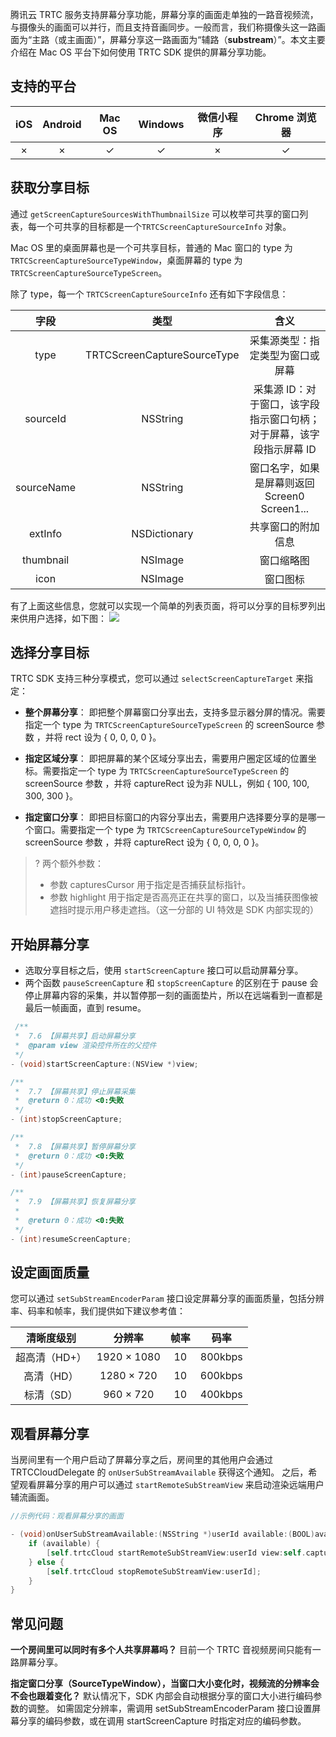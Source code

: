 
腾讯云 TRTC 服务支持屏幕分享功能，屏幕分享的画面走单独的一路音视频流，与摄像头的画面可以并行，而且支持音画同步。一般而言，我们称摄像头这一路画面为“主路（或主画面）”，屏幕分享这一路画面为“辅路（**substream**）”。本文主要介绍在 Mac OS 平台下如何使用 TRTC SDK 提供的屏幕分享功能。

## 支持的平台

| iOS | Android | Mac OS | Windows | 微信小程序 | Chrome 浏览器|
|:-------:|:-------:|:-------:|:-------:|:-------:|:-------:|
|  × |   × |  &#10003;  |   &#10003;  |   ×   |  &#10003;  |

## 获取分享目标
通过 `getScreenCaptureSourcesWithThumbnailSize` 可以枚举可共享的窗口列表，每一个可共享的目标都是一个`TRTCScreenCaptureSourceInfo` 对象。

Mac OS 里的桌面屏幕也是一个可共享目标，普通的 Mac 窗口的 type 为 `TRTCScreenCaptureSourceTypeWindow`，桌面屏幕的 type 为 `TRTCScreenCaptureSourceTypeScreen`。

除了 type，每一个 `TRTCScreenCaptureSourceInfo` 还有如下字段信息：

| 字段 | 类型 | 含义|
|:-------:|:--------:| :---------------:|
| type |TRTCScreenCaptureSourceType| 采集源类型：指定类型为窗口或屏幕|
| sourceId | NSString| 采集源 ID：对于窗口，该字段指示窗口句柄；<br>对于屏幕，该字段指示屏幕 ID |
| sourceName| NSString | 窗口名字，如果是屏幕则返回 Screen0 Screen1... |
| extInfo| NSDictionary | 共享窗口的附加信息 | 
| thumbnail| NSImage | 窗口缩略图 |
| icon | NSImage | 窗口图标 |

有了上面这些信息，您就可以实现一个简单的列表页面，将可以分享的目标罗列出来供用户选择，如下图：
![](https://main.qcloudimg.com/raw/ae43c4ec148a0e25368fea0ea20063b7.jpg)

## 选择分享目标
TRTC SDK 支持三种分享模式，您可以通过 `selectScreenCaptureTarget` 来指定：

- **整个屏幕分享**：
即把整个屏幕窗口分享出去，支持多显示器分屏的情况。需要指定一个 type 为 `TRTCScreenCaptureSourceTypeScreen` 的 screenSource 参数 ，并将 rect 设为 { 0, 0, 0, 0 }。

- **指定区域分享**：
即把屏幕的某个区域分享出去，需要用户圈定区域的位置坐标。需要指定一个 type 为 `TRTCScreenCaptureSourceTypeScreen` 的 screenSource 参数 ，并将 captureRect 设为非 NULL，例如 { 100, 100, 300, 300 }。

- **指定窗口分享**：
即把目标窗口的内容分享出去，需要用户选择要分享的是哪一个窗口。需要指定一个 type 为 `TRTCScreenCaptureSourceTypeWindow` 的 screenSource 参数 ，并将 captureRect 设为 { 0, 0, 0, 0 }。


>? 两个额外参数：
> - 参数 capturesCursor 用于指定是否捕获鼠标指针。
> - 参数 highlight 用于指定是否高亮正在共享的窗口，以及当捕获图像被遮挡时提示用户移走遮挡。（这一分部的 UI 特效是 SDK 内部实现的）


## 开始屏幕分享

 - 选取分享目标之后，使用 `startScreenCapture` 接口可以启动屏幕分享。
 - 两个函数 `pauseScreenCapture` 和  `stopScreenCapture` 的区别在于 pause 会停止屏幕内容的采集，并以暂停那一刻的画面垫片，所以在远端看到一直都是最后一帧画面，直到 resume。
 
```Objective-C
 /**
 *  7.6 【屏幕共享】启动屏幕分享
 *  @param view 渲染控件所在的父控件
 */
- (void)startScreenCapture:(NSView *)view;

/**
 *  7.7 【屏幕共享】停止屏幕采集
 *  @return 0：成功 <0:失败
 */
- (int)stopScreenCapture;

/**
 *  7.8 【屏幕共享】暂停屏幕分享
 *  @return 0：成功 <0:失败
 */
- (int)pauseScreenCapture;

/**
 *  7.9 【屏幕共享】恢复屏幕分享
 *
 *  @return 0：成功 <0:失败
 */
- (int)resumeScreenCapture;
```

## 设定画面质量
您可以通过 `setSubStreamEncoderParam` 接口设定屏幕分享的画面质量，包括分辨率、码率和帧率，我们提供如下建议参考值：

| 清晰度级别 | 分辨率 | 帧率 | 码率 | 
|:-------------:|:---------:|:---------:| :---------: | 
| 超高清（HD+） | 1920 × 1080 | 10 | 800kbps |
| 高清（HD） | 1280 × 720 | 10 | 600kbps |
| 标清（SD） | 960 × 720 | 10 | 400kbps |

## 观看屏幕分享
当房间里有一个用户启动了屏幕分享之后，房间里的其他用户会通过 TRTCCloudDelegate 的 `onUserSubStreamAvailable` 获得这个通知。
之后，希望观看屏幕分享的用户可以通过 `startRemoteSubStreamView` 来启动渲染远端用户辅流画面。

```Objective-C
//示例代码：观看屏幕分享的画面

- (void)onUserSubStreamAvailable:(NSString *)userId available:(BOOL)available {
    if (available) {
        [self.trtcCloud startRemoteSubStreamView:userId view:self.capturePreviewWindow.contentView];
    } else {
        [self.trtcCloud stopRemoteSubStreamView:userId];
    }
}
```

## 常见问题
**一个房间里可以同时有多个人共享屏幕吗？**
目前一个 TRTC 音视频房间只能有一路屏幕分享。

**指定窗口分享（SourceTypeWindow），当窗口大小变化时，视频流的分辨率会不会也跟着变化？**
默认情况下，SDK 内部会自动根据分享的窗口大小进行编码参数的调整。
如需固定分辨率，需调用 setSubStreamEncoderParam 接口设置屏幕分享的编码参数，或在调用 startScreenCapture 时指定对应的编码参数。
